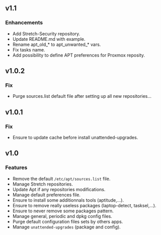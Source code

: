 
## v1.1

### Enhancements
* Add Stretch-Security repository.
* Update README.md with example.
* Rename apt_old_* to apt_unwanted_* vars.
* Fix tasks name.
* Add possibility to define APT preferences for Proxmox reposity.

## v1.0.2

### Fix
* Purge sources.list default file after setting up all new repositories…

## v1.0.1

### Fix
* Ensure to update cache before install unattended-upgrades.

## v1.0

### Features
* Remove the default `/etc/apt/sources.list` file.
* Manage Stretch repositories.
* Update Apt if any repositories modifications.
* Manage default preferences file.
* Ensure to install some additionnals tools (aptitude,…).
* Ensure to remove really useless packages (laptop-detect, tasksel,…).
* Ensure to never remove some packages pattern.
* Manage general, periodic and dpkg config files.
* Purge default configuration files sets by others apps.
* Manage `unattended-upgrades` (package and config).
